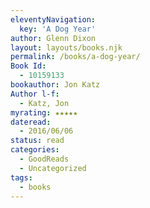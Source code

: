 ```yaml
---
eleventyNavigation:
  key: 'A Dog Year'
author: Glenn Dixon
layout: layouts/books.njk
permalink: /books/a-dog-year/
Book Id:
  - 10159133
bookauthor: Jon Katz
Author l-f:
  - Katz, Jon
myrating: ★★★★★
dateread:
  - 2016/06/06
status: read
categories:
  - GoodReads
  - Uncategorized
tags:
  - books
---
```

